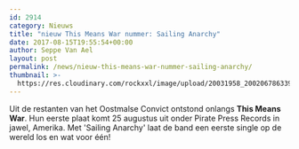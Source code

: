 ```yaml
---
id: 2914
category: Nieuws
title: "nieuw This Means War nummer: Sailing Anarchy"
date: 2017-08-15T19:55:54+00:00
author: Seppe Van Ael
layout: post
permalink: /news/nieuw-this-means-war-nummer-sailing-anarchy/
thumbnail: >-
  https://res.cloudinary.com/rockxxl/image/upload/20031958_2002067863393957_2772325727416940976_n.jpg
---
```

Uit de restanten van het Oostmalse Convict ontstond onlangs **This Means War**. Hun eerste plaat komt 25 augustus uit onder Pirate Press Records in jawel, Amerika. Met 'Sailing Anarchy' laat de band een eerste single op de wereld los en wat voor één!
